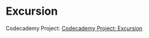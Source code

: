 # Excursion
<p>Codecademy Project: 
<a href="https://mykhaylo-m.github.io/Excursion/">Codecademy Project: Excursion</a>
</p>
